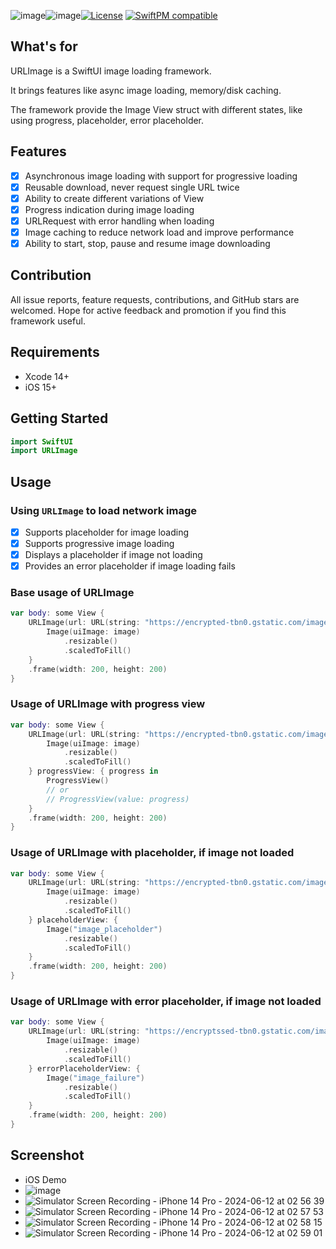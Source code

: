 ![image](https://github.com/sultanirkaliyev/URLImage/assets/46129371/a08930e2-a12c-4692-a91f-5a2b3147747e)![image](https://github.com/sultanirkaliyev/URLImage/assets/46129371/38fe0440-08ac-4bba-94f6-217ea7274bf1)[![License](https://img.shields.io/cocoapods/l/SDWebImageSwiftUI.svg)](https://cocoapods.org/pods/SDWebImageSwiftUI)
[![SwiftPM compatible](https://img.shields.io/badge/SwiftPM-compatible-brightgreen.svg)](https://swift.org/package-manager/)

## What's for

URLImage is a SwiftUI image loading framework.

It brings features like async image loading, memory/disk caching.

The framework provide the Image View struct with different states, like using progress, placeholder, error placeholder.

## Features

- [x] Asynchronous image loading with support for progressive loading
- [x] Reusable download, never request single URL twice
- [x] Ability to create different variations of View
- [x] Progress indication during image loading
- [x] URLRequest with error handling when loading
- [x] Image caching to reduce network load and improve performance
- [x] Ability to start, stop, pause and resume image downloading

## Contribution

All issue reports, feature requests, contributions, and GitHub stars are welcomed. Hope for active feedback and promotion if you find this framework useful.

## Requirements

+ Xcode 14+
+ iOS 15+

## Getting Started

```swift
import SwiftUI
import URLImage
```

## Usage

### Using `URLImage` to load network image

- [x] Supports placeholder for image loading
- [x] Supports progressive image loading
- [x] Displays a placeholder if image not loading
- [x] Provides an error placeholder if image loading fails

### Base usage of URLImage
```swift
var body: some View {
    URLImage(url: URL(string: "https://encrypted-tbn0.gstatic.com/images?q=tbn:ANd9GcRRBmGCc9l-GwZbl6wrQp5MmvYifaOM5FlLXw&s")!) { image in
        Image(uiImage: image)
            .resizable()
            .scaledToFill()
    }
    .frame(width: 200, height: 200)
}
```

### Usage of URLImage with progress view
```swift
var body: some View {
    URLImage(url: URL(string: "https://encrypted-tbn0.gstatic.com/images?q=tbn:ANd9GcRRBmGCc9l-GwZbl6wrQp5MmvYifaOM5FlLXw&s")!) { image in
        Image(uiImage: image)
            .resizable()
            .scaledToFill()
    } progressView: { progress in
        ProgressView()
        // or
        // ProgressView(value: progress)
    }
    .frame(width: 200, height: 200)
}
```

### Usage of URLImage with placeholder, if image not loaded
```swift
var body: some View {
    URLImage(url: URL(string: "https://encrypted-tbn0.gstatic.com/images?q=tbn:ANd9GcRRBmGCc9l-GwZbl6wrQp5MmvYifaOM5FlLXw&s")!) { image in
        Image(uiImage: image)
            .resizable()
            .scaledToFill()
    } placeholderView: {
        Image("image_placeholder")
            .resizable()
            .scaledToFill()
    }
    .frame(width: 200, height: 200)
}
```

### Usage of URLImage with error placeholder, if image not loaded
```swift
var body: some View {
    URLImage(url: URL(string: "https://encryptssed-tbn0.gstatic.com/images?q=tbn:ANd9GcRRBmGCc9l-GwZbl6wrQp5MmvYifaOM5FlLXw&s")!) { image in
        Image(uiImage: image)
            .resizable()
            .scaledToFill()
    } errorPlaceholderView: {
        Image("image_failure")
            .resizable()
            .scaledToFill()
    }
    .frame(width: 200, height: 200)
}
```

## Screenshot

+ iOS Demo
+ ![image](https://github.com/sultanirkaliyev/URLImage/assets/46129371/c7dab28b-e604-491e-bec5-2ea1ea738043)
+ ![Simulator Screen Recording - iPhone 14 Pro - 2024-06-12 at 02 56 39](https://github.com/sultanirkaliyev/URLImage/assets/46129371/f7ca8543-c1b9-43b8-baf2-e0ebcbd4149a)
+ ![Simulator Screen Recording - iPhone 14 Pro - 2024-06-12 at 02 57 53](https://github.com/sultanirkaliyev/URLImage/assets/46129371/3efbe95f-97cb-481b-90e1-2ec8d5065643)
+ ![Simulator Screen Recording - iPhone 14 Pro - 2024-06-12 at 02 58 15](https://github.com/sultanirkaliyev/URLImage/assets/46129371/75b9c59a-16df-4b20-8a04-051c87a08cc6)
+ ![Simulator Screen Recording - iPhone 14 Pro - 2024-06-12 at 02 59 01](https://github.com/sultanirkaliyev/URLImage/assets/46129371/43dfc773-636e-49b8-ad88-462a69b0a627)






